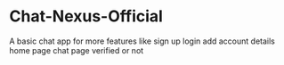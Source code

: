 # Chat-Nexus-Official
A basic chat app for more features like sign up login add account details home page chat page verified or not 
